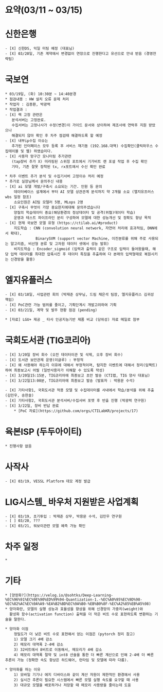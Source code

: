 # 요약(03/11 ~ 03/15)

# 신한은행
    - [X] 신한DS, 익일 미팅 예정 (대표님)
    - [X] 03/20일, 기존 계약에서 변경없이 연장으로 진행한다고 유선으로 안내 받음 (경영전략팀)

# 국보연 
    * 03/19일, (화) 10:30분 ~ 14:40분경 
    * 점검내용 : HW 설치 오류 문제 처리
    * 작업자 : 김종환, 박광력
    * 작업결과 : 
    - [X] 랙 고정 관련은 
       분석서버는 고정완료. 
       수집서버는 고정나사가 수정(변경)이 가이드 문서와 상이하여 제조사에 연락후 지원 받았으나 
       해결되지 않아 확인 후 차주 점검때 해결하도록 할 예정
    - [X] 내부ip수집 이슈는 
       추가된 인터페이스 모두 등록 후 서비스 재기동 (192.168.대역) 수집확인(클릭하우스 수집테이블 및 웹) 하였습미다.
    - [X] 사용자 망구간 모니터링 추가관련 
       (tap장비 추가 X) 미러링된 스위칭 포트에서 기가비트 랜 포설 작업 후 수집 확인
       기타, 기존 잘못 장착된 tx, rx포트에서 수신 확인 완료

    * 차주 이벤트 추가 분석 및 수집기서버 고정이슈 처리 예정
    * 추가로 실장님께서 문의주신 내용
    - [X] ai 모델 개발/구축시 소요되는 기간. 인원 등 문의
        데이터베이스 설계에서 부터 AI 모델 상관관계 분석까지 약 2개월 소요 (엘지유프러스 wbs 일정 참조)
        소요인원은 AI팀 모델러 5명, MLops 2명
    - [X] 구축시 무엇이 가장 중요한지에대해 문의주셨습니다
        양질의 학습데이터 중요(해당환경의 정상데이터 및 공격(위협)데이터 학습)
        운영과 테스트 파이프라인 분리 구성하여 모델에 대한 성능개선 및 정확도 향상 목적
    - [X] 현재 국보연 모델 유형 (https://ctilab.ai/#product)
        지도학습 : CNN (convolution neural network, 자연어 처리에 효과적임, DNN에서 확대), 
                  BinarySVM (support vector Machine, 이진분류를 위해 주로 사용되는 알고리즘, 비선형 분류 및 고차원 데이터 셋에서 성능 발휘)
        비지도학습 : Encoder_sigmoid (입력과 출력이 같은 구조로 입력이 들어왔을때, 해당 입력 데이터를 최대한 압축시킨 후 데이터 특징을 추출하여 다 본래의 입력형태로 복원시키는 신경망을 활용)

# 엘지유플러스
    - [X] 03/18일, 사업관련 회의 (박재준 상무님, 드림 채은석 팀장, 엘지유플러스 김귀성 책임)
    - [X] PoC관련 가능 범위를 줄이고, 기획단계시 개발고려하여 기획
    - [X] 03/21일, 계약 및 발주 현황 점검 (pending)

    * [자료] LGU+ 제공 _ 타사 인공지능기반 제품 비교 (당위성) 자료 메일로 첨부

# 국회도서관 (TIG코리아)
    - [X] 3/20일 장비 회수 (오전 데이터이관 및 삭제, 오후 장비 회수)
    - [X] 도서관 보안관제 운영(이글루) : 부정적
    - [X] 왜 사용해야 하는지 이유에 대해서 부정적이며, 탐지한 이벤트에 대해서 정리(임팩트) 하여 최종보고시 어필 (일반사용자가 이해할 수 있도록 작성)
    - [X] 3/20일15:15분, TIG코리아에 최종보고 초안 발송 (CTI랩, TIG 양사 대표님)
    - [X] 3/22일13:00분, TIG코리아에 최종보고 발송 (발표자 : 박용문 수석)

    - [X] 기타사항1, 국회도서관 적용 모델 및 수집데이터를 사내에서 학습/분석을 위해 추출(김민우, 송한솔)
    - [X] 기타사항2, 국회도서관 분석서버/수집서버 포맷 후 반출 진행 (박광력 연구원)
    - [X] 3/22일, 장비 반납 완료
        * [PoC 자료](https://github.com/orgs/CTILabKR/projects/17)

# 육본ISP (두두아이티)
    * 진행사항 없음

# 사작사
    - [X] 03/19, VESSL Platform 데모 계정 발급 

# LIG시스템_ 바우처 지원받은 사업계획
    - [X] 03/19, 초기투입 : 박재준 상무, 박용문 수석, 김민우 연구원
    - [ ] 03/20, ???
    - [X] 03/21, 워보이관련 모델 예측 가능 확인

# 차주 일정
    * 


# 기타
    * [양장화?](https://velog.io/@sohtks/Deep-Learning-%EC%96%91%EC%9E%90%ED%99%94-Quantization-1.-%EC%A0%95%EC%9D%98-%EC%82%AC%EC%9A%A9-%EA%B2%BD%EC%9A%B0-%EB%B0%8F-%EC%A2%85%EB%A5%98)
    * 양자화란, 모델의 실행 성능과 효율성을 향상을 위해 신경망의 가중치(weight)와 
      활성화 함수(activation function) 출력을 더 작은 비트 수로 표현하도록 변환하는 기술을 말한다.

    * 양자화 이점
        정밀도가 더 낮은 비트 수로 표현해서 얻는 이점은 (pytorch 정리 참고)
        1) 모델 크기 4배 감소
        2) 메모리 대역폭 2-4배 감소
        3) 32비트에서 8비트로 이동해서, 메모리가 4배 감소
        4) 메모리 대역폭 절약 및 int8 산술을 통한 더 빠른 계산으로 인해 2-4배 더 빠른 추론이 가능 (정확한 속도 향상은 하드웨어, 런타임 및 모델에 따라 다름).

    * 양자화를 하는 이유
        1) 모바일 기기나 에지 디바이스와 같이 계산 자원이 제한적인 환경에서 사용
        2) 실시간 추론이 필요한 시스템에서 빠른 모델 실행 속도를 요구할 때 사용
        3) 대규모 모델을 배포하거나 저장할 때 메모리 사용량을 줄이는데 도움
